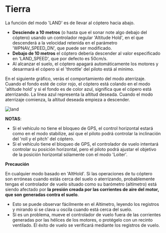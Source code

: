 # Tierra
La función del modo 'LAND' es de llevar al cóptero hacia abajo.

+ **Desciende a 10 metros** (o hasta que el sonar note algo debajo del cóptero) usando un controlador regular 'Altitude Hold', en el que descenderá a la velocidad retenida en el parámetro 'WPNAV_SPEED_DN', que puede ser modificado.
+ **Debajo de 10 metros** el cóptero debería descender al valor especificado en 'LAND_SPEED', que por defecto es 50cm/s.
+ Al alcanzar el suelo, el cóptero apagará automáticamente los motores y desarmará el cópero si el 'throttle' del piloto está al minimo.

En el siguiente gráfico, verás el comportamiento del modo aterrizaje. Cuando el fondo esté de color rojo, el cóptero está colando en el modo 'altitude hold' y si el fondo es de color azul, significa que el cópero está aterrizando. La línea azul representa la altitud deseada. Cuando el modo aterrizaje comienza, la altitud deseada empieza a descender.

![land](../erleimg/LAND/land.png)


**NOTAS**:
+ Si el vehículo no tiene el bloqueo de GPS, el control horizontal estará como en el modo stabilize, así que el piloto podrá controlar la inclinación del 'roll y el pitch' del cóptero.
+ Si el vehículo tiene el bloqueo de GPS, el controlador de vuelo intentará controlar su posición horizontal, pero el piloto podrá ajustar el objetivo de la posición horizontal sólamente con el modo 'Loiter'.

**Precaución**

En cualquier modo basado en 'AltHold'. Si las operaciones de tu cóptero son erróneas cuando estás cerca del suelo o aterrizando, probablemente tengas el controlador de vuelo situado como su barómetro (altímetro) está siendo afectado por **la presión creada por las corrientes de aire del motor, que son generadas contra el suelo**.
+ Esto se puede observar fácilmente en el Altímetro, leyendo los registros y mirando si se clava u oscila cuando está cerca del suelo.
+ Si es un problema, mueve el controlador de vuelo fuera de las corrientes generadas por las hélices de los motores, o protégelo con un recinto ventilado.
El éxito de vuelo se verificará mediante los registros de vuelo.